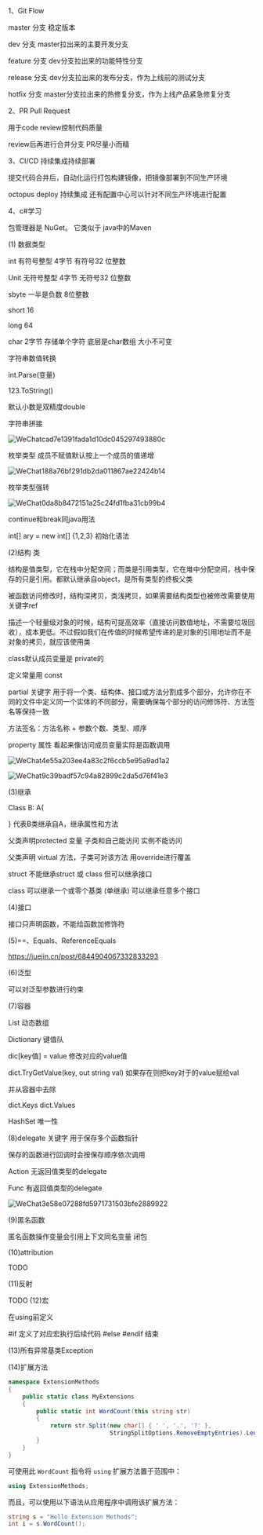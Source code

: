 1、Git Flow

master 分支 稳定版本

dev 分支 master拉出来的主要开发分支

feature 分支 dev分支拉出来的功能特性分支

release 分支 dev分支拉出来的发布分支，作为上线前的测试分支

hotfix 分支 master分支拉出来的热修复分支，作为上线产品紧急修复分支

2、PR Pull Request

用于code review控制代码质量

review后再进行合并分支 PR尽量小而精

3、CI/CD 持续集成持续部署

提交代码合并后，自动化运行打包构建镜像，把镜像部署到不同生产环境

octopus deploy 持续集成 还有配置中心可以针对不同生产环境进行配置

4、c#学习

包管理器是 NuGet。 它类似于 java中的Maven

(1) 数据类型

int 有符号整型 4字节 有符号32 位整数

Unit  无符号整型 4字节 无符号32 位整数

sbyte 一半是负数 8位整数

short 16

long 64

char 2字节 存储单个字符 底层是char数组 大小不可变

字符串数值转换

int.Parse(变量) 

123.ToString()

默认小数是双精度double 

字符串拼接

![WeChatcad7e1391fada1d10dc045297493880c](./img/WeChatcad7e1391fada1d10dc045297493880c.jpg)

枚举类型 成员不赋值默认按上一个成员的值递增

![WeChat188a76bf291db2da011867ae22424b14](./img/WeChat188a76bf291db2da011867ae22424b14.jpg)

枚举类型强转

![WeChat0da8b8472151a25c24fd1fba31cb99b4](./img/WeChat0da8b8472151a25c24fd1fba31cb99b4.jpg)

continue和break同java用法

int[] ary = new int[] {1,2,3} 初始化语法

(2)结构 类

结构是值类型，它在栈中分配空间；而类是引用类型，它在堆中分配空间，栈中保存的只是引用。都默认继承自object，是所有类型的终极父类

被函数访问修改时，结构深拷贝，类浅拷贝，如果需要结构类型也被修改需要使用关键字ref

描述一个轻量级对象的时候，结构可提高效率（直接访问数值地址，不需要垃圾回收），成本更低。不过假如我们在传值的时候希望传递的是对象的引用地址而不是对象的拷贝，就应该使用类

class默认成员变量是 private的

定义常量用 const 

partial 关键字  用于将一个类、结构体、接口或方法分割成多个部分，允许你在不同的文件中定义同一个实体的不同部分，需要确保每个部分的访问修饰符、方法签名等保持一致

方法签名：方法名称 + 参数个数、类型、顺序

property 属性 看起来像访问成员变量实际是函数调用

![WeChat4e55a203ee4a83c2f6ccb5e95a9ad1a2](./img/WeChat4e55a203ee4a83c2f6ccb5e95a9ad1a2.jpg)

![WeChat9c39badf57c94a82899c2da5d76f41e3](./img/WeChat9c39badf57c94a82899c2da5d76f41e3.jpg)

(3)继承 

Class B: A{

}  代表B类继承自A，继承属性和方法

父类声明protected 变量 子类和自己能访问 实例不能访问

父类声明 virtual 方法，子类可对该方法 用override进行覆盖

struct 不能继承struct 或 class 但可以继承接口

class 可以继承一个或零个基类 (单继承) 可以继承任意多个接口

(4)接口

接口只声明函数，不能给函数加修饰符

(5)==、Equals、ReferenceEquals

https://juejin.cn/post/6844904067332833293

(6)泛型

可以对泛型参数进行约束

(7)容器

List 动态数组

Dictionary 键值队

dic[key值] = value 修改对应的value值 

dict.TryGetValue(key, out string val) 如果存在则把key对于的value赋给val

并从容器中去除

dict.Keys dict.Values

HashSet 唯一性

(8)delegate 关键字 用于保存多个函数指针 

保存的函数进行回调时会按保存顺序依次调用

 Action 无返回值类型的delegate

Func 有返回值类型的delegate

![WeChat3e58e07288fd5971731503bfe2889922](./img/WeChat3e58e07288fd5971731503bfe2889922.jpg)

(9)匿名函数

匿名函数操作变量会引用上下文同名变量 闭包

(10)attribution

TODO

(11)反射

TODO
(12)宏

在using前定义

#if 定义了对应宏执行后续代码 #else #endif 结束

(13)所有异常基类Exception

(14)扩展方法

```csharp
namespace ExtensionMethods
{
    public static class MyExtensions
    {
        public static int WordCount(this string str)
        {
            return str.Split(new char[] { ' ', '.', '?' },
                             StringSplitOptions.RemoveEmptyEntries).Length;
        }
    }
}
```

可使用此 `WordCount` 指令将 `using` 扩展方法置于范围中：

```csharp
using ExtensionMethods;
```

而且，可以使用以下语法从应用程序中调用该扩展方法：

```csharp
string s = "Hello Extension Methods";
int i = s.WordCount();
```